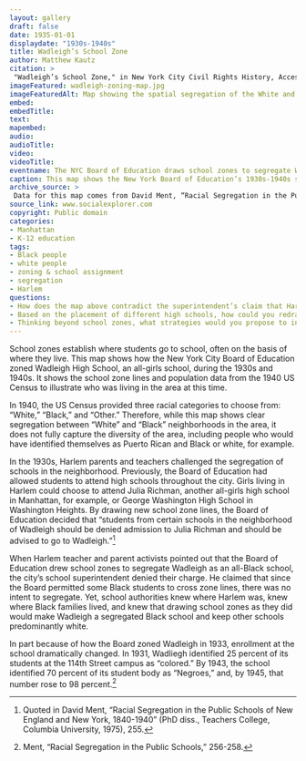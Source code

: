 ```yaml
--- 
layout: gallery
draft: false
date: 1935-01-01
displaydate: "1930s-1940s"
title: Wadleigh’s School Zone
author: Matthew Kautz
citation: >
 "Wadleigh’s School Zone," in New York City Civil Rights History, Accessed: [Month Day, Year], https://nyccivilrightshistory.org/site-preview/topics/black-latina-women/lucile-spence/wadleigh-zoning-map.
imageFeatured: wadleigh-zoning-map.jpg
imageFeaturedAlt: Map showing the spatial segregation of the White and Black populations in upper Manhattan
embed: 
embedTitle: 
text: 
mapembed: 
audio: 
audioTitle: 
video: 
videoTitle: 
eventname: The NYC Board of Education draws school zones to segregate Wadleigh as an all-Black school.
caption: This map shows the New York Board of Education’s 1930s-1940s school zone for Wadleigh High School and US Census data for the area’s racial population as of 1940.
archive_source: > 
 Data for this map comes from David Ment, “Racial Segregation in the Public Schools of New England and New York, 1840-1940,” (Dissertation: Teachers College, Columbia University, 1975), 256 and Social Explorer; US Census Bureau. Total Population: White; Total Population: Black, 1940. Prepared by Social Explorer. www.socialexplorer.com (accessed October 30 2021). 
source_link: www.socialexplorer.com
copyright: Public domain
categories: 
- Manhattan
- K-12 education
tags: 
- Black people
- white people
- zoning & school assignment
- segregation
- Harlem
questions:
- How does the map above contradict the superintendent’s claim that Harlem’s schools were not segregated?
- Based on the placement of different high schools, how could you redraw the Wadleigh school zone to promote integration?
- Thinking beyond school zones, what strategies would you propose to integrate schools, and why? What potential drawbacks would you be concerned about?
---
```


School zones establish where students go to school, often on the basis of where they live. This map shows how the New York City Board of Education zoned Wadleigh High School, an all-girls school, during the 1930s and 1940s. It shows the school zone lines and population data from the 1940 US Census to illustrate who was living in the area at this time.

In 1940, the US Census provided three racial categories to choose from: “White,” “Black,” and “Other.” Therefore, while this map shows clear segregation between “White” and “Black” neighborhoods in the area, it does not fully capture the diversity of the area, including people who would have identified themselves as Puerto Rican and Black or white, for example.

In the 1930s, Harlem parents and teachers challenged the segregation of schools in the neighborhood. Previously, the Board of Education had allowed students to attend high schools throughout the city. Girls living in Harlem could choose to attend Julia Richman, another all-girls high school in Manhattan, for example, or George Washington High School in Washington Heights. By drawing new school zone lines, the Board of Education decided that “students from certain schools in the neighborhood of Wadleigh should be denied admission to Julia Richman and should be advised to go to Wadleigh.”[^1]

When Harlem teacher and parent activists pointed out that the Board of Education drew school zones to segregate Wadleigh as an all-Black school, the city’s school superintendent denied their charge. He claimed  that since the Board permitted some Black students to cross zone lines, there was no intent to segregate. Yet, school authorities knew where Harlem was, knew where Black families lived, and knew that  drawing school zones as they did would make Wadleigh a segregated Black school and keep other schools predominantly white.

In part because of how the Board zoned Wadleigh in 1933, enrollment at the school dramatically changed. In 1931, Wadliegh identified 25 percent of its students at the 114th Street campus as “colored.” By 1943, the school identified 70 percent of its student body as “Negroes,” and, by 1945, that number rose to 98 percent.[^2]  

[^1]: Quoted in David Ment, “Racial Segregation in the Public Schools of New England and New York, 1840-1940” (PhD diss., Teachers College, Columbia University, 1975), 255.

[^2]: Ment, “Racial Segregation in the Public Schools,” 256-258.
